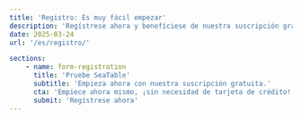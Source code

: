 ```yaml
---
title: 'Registro: Es muy fácil empezar'
description: 'Regístrese ahora y benefíciese de nuestra suscripción gratuita. Sin apenas esfuerzo, uso inmediato y sin necesidad de tarjeta de crédito.'
date: 2025-03-24
url: '/es/registro/'

sections:
    - name: form-registration
      title: 'Pruebe SeaTable'
      subtitle: 'Empieza ahora con nuestra suscripción gratuita.'
      cta: 'Empiece ahora mismo, ¡sin necesidad de tarjeta de crédito!'
      submit: 'Regístrese ahora'
---
```

